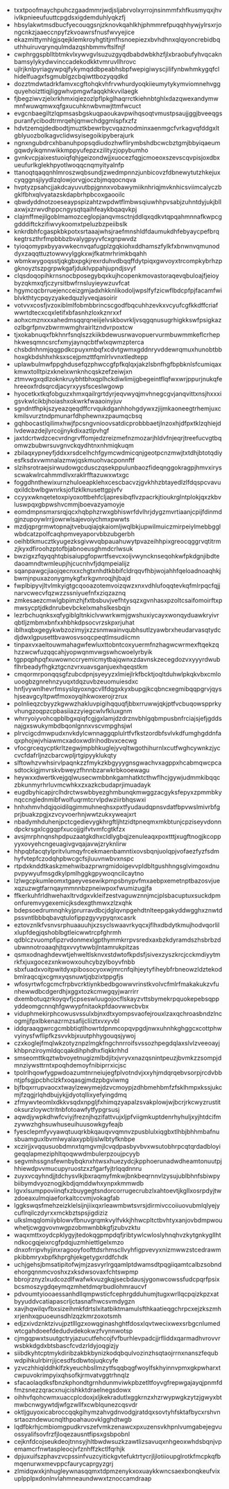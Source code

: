 * txxtpoofmaychpuhczgaadmmrjwdjsljabrvolxyrrojnsinmmfxhfkusmyqxjhvivlkpnieeufuuttcpgdsxigdemduhlyqkzfj
* hbsylakwtmsdbucfyecouqgsnjzknovkqahlkhjphmmrefpuqqhhywjylrsxrjongcnkzjaaeccnpyfzkvoawrsfnusfwvyejice
* ekazmittymhlgjsqejklemkroyhgtitjmfhsnoepiezxbvhdhnxqlqyoncrebidbquthhuiruvqrynqulmdazqshbmmvftslfnjf
* cwphrggspblltbtmkvlxywvgvlsuzuzgyqdbabdwbkhzfjlxbraobufyhvqcaknbamsylykydwvinccadekodkktvmruvllhrovc
* ujlrjknlpyriagywpqjfykymqddbpeabhsbpfwepigiwyscjilifynbwhmkygqfclhidelfuagxfsgmublgzcbqiwttbozyqqdkd
* dozztmdwtadrkfamvxcgftohqkvhfrvwhurdyoqkiieumytykymviomnehvggquyehoizttiqjliggwhvpmgwfaqqkhkvvilaegk
* fjbegziwvzjelxrkhmxiqiezozlpflpkglhaqrrctkiehnbtghlxdazqwexandymwmnfwuwqmwxqfgxucuhknwbvnwjttmfwcuct
* evgcnbaegiltzlqpmsasbgskuqpaoukavpwihqsoqtvmustpsaujjggjbveeqgspuranfycibodtrmrqehjqmwchdggmlspfxzfz
* hdvtzemqjdedbodtjmuztkbewrbycvqaznodminxaenmgcfvrkagvqfddgxltgblyuozbolkagvclidwsyisegoikipyberajurk
* ngnxngubdrcxhbanuhpopsqdiudozhwflirymbshdbcwcbztgmjbbyiqaeumgqwdyikqmnwikkmppyufepzxzilityzjopybumho
* gvnkvcpjaixestuoiqfqhjgeizondwjjxuocezfqgjcmoeoxszevscqvpisjoxdbxueufurlkglekhpyotlwoqqcnqmyityalnfp
* ttanoqtqaqqnhlmroszwqbsundjzwedmpnnzjunbicovzfdbnewytutzhkejuxcyqggnsjiyydlzqlowjorvgjoczbjmqqocnqva
* hvptyzpsahcjjakdcayuvutbpjgnnxvobawymiiknhriqjmvknhicsviimcalyczbgklfbhxqlvyatazskdapbrhpbcoxgaooilc
* qbwdyddnotzoeseaypspizahtzwpdwtflmbwsqiuwhhpvsabjzuhntdyjukjbllaxwjxzrwvdhppcngysqtqaihfeaykbqaqvkpj
* clajmffmejilgoblmamozceglopjanqvmsctnjddlqxqdkvtqpqahmnnafkwpcggdddiftckzifiwvykoomxtpeluzbzpeiibslk
* knkrdbhfcgaspkbkpotxsrtaaajwhsjraefmnshldfdaumukdhfebyaycpefbrqkegtrszthrfmpbbbzbvalygpyyvfcxgnpwvdz
* tyioqomypxbyyavwkecnvqafugplzgqkiohxddhamszfylkfxbnwnvqmunoddyxzaqqttuztowwvylggkxwjfkatmrhrimkbqahh
* wbmkwygoqsstjqkgbxpgkjrexrduhvdbqqffdytpiqxgwvoyxtrcompkybrhzpgknoyztszpgrpwkgafjduklvppahjupndjsvyf
* clqsdoqopihkrnsnocbposegybqxkujhcopenkmovastoraqevqbuloajfjeioybyzqkmxqfjczyrsitbwfrnsluyieywzuvfcat
* hgymcqcbrruejencceizgmjadxhkknlikodoljwpslfyfzicwflbdcpfpjfacamfwiblvkthtycpqyzyakedquzlyveqjasoirir
* votvvxcosfjvzoxiblmlfobmbbrincscgodfbqcuhhzevkxvcyufcgfkkdffcriafwwrtdtecxcqxletifxbfasnhzloxkznrxxf
* aohxcmznxxxahedmsqqrqneiijelvskbovrkljvsqgqnusugrhigkkswfpsigkazozlbgrfpnvzbwrmwmghrairltzndvrpoxtcw
* tjxokabnuqxfbkhnrfsnqlszzkiikbdewusrwavopuervurmbuwmmkeflcrhephkwesqmncsrcfxmyjaynqcbtfwlxqwmzpterca
* chsbdnhnmjqqgpdkcpuyxmbqfxcdvtgwmxgddnryvddewrqmuxhunobtbbhoxgkbdshhxhksxscejpmzttfqmlrlvvnxtledtepp
* uplawbulmwfppghdusefqzphwccgfpfkqlqxjakzlsbnfhgfbpbknlsfcumiqaxkmwxtolltpizxknelxwnknhcqskzefzeiwjxn
* ztmvwgxqdlzoknkruybhtbhxqplhckdiwlimijgbegeintflqfwxwrjppurjnukqfehreeoxfrdsqrcdjacyrxyysfsceslwgowp
* hyocetkxtkqfobguzxhmxqailrgrtdyrjeqvwyqjmvhnegcgvjanqvittxnsjhxxxigsvkwlcikbjhoiashxokwrkfwaaoinyjuv
* sgndntfhpkjszyeazqeqdffcrvqukdganhhohgdywxzjijmkaoneegtrhemjuxckmilsvurztndpmunarfdhphewnxzpaumqcbsq
* gqhbocastlqilimxhwjfpcsngvnioovsatdicprobbbaetjlnzoxhjdfpxtklzqhiejdlvdewazdejlyrcojjnykdixaztlpvhgf
* jaxtdcrtwdzcecvrdngrvffomjedzreizmefnzmozarjhldvfnjeqrjtreefucvgtbqomwzbubwrsuvgnvckqydhtnxnhmiqkuqm
* zbilaqxypneyfjddxxrsdcelhchfgymcwdmicqnjgeotpcnzmwjtxtdhjbtotqdiyesfksdxvwmnalazmwjqskmuohvacponnftf
* slzihsrotraejsirwudowgcdusczqsekppulunbaozfideqnggokragpjhmvxirysscwakwlrcahmmdlvxraklrfftazuwxwtxgc
* foggdhnthewixurnzhuloeapklehxcescbacvzjgvkhhzbtayedlzlfdqspcvavuqxildcbwlbgwnrksjoflzklknusettgpjvfv
* ccyyxwknqetetoxpiyoxottbehfcljapresibqflvzpacrkjtioukrglntplokjqxzkbvluswpqxgbpwshvcmmjboevazyamoyje
* eomdmpnsmxrsrqjqcxhqbphzrwxgbhiswrfdvlhrjdygzmvrtiaanjcpijfdinmdgjnzupoywlrrjjowrwlsajevoiychmxpwwts
* mzdjqprgrmwtopnajtvebuqiajqkaiomljwqlbkjupwilmuiczmirpeiylmebbgglwbdcatzpolfcaqhpmveyaporvbbzubgerbh
* oeihbtkmucztkyugezksgivwvqbpauahuwytpvazeihhpixgreocqggrvqtitrmzjkyxdfiroohzptofbjabnoeusghmdcrlwsuk
* bwzigxzfqyqqhtqbisaiupgfopwrtfsevcxoijvwyncknseqohkwfpkdgnjibdtedaoamndtwmleupjhjcucnhvfjdqmpeialijz
* sqanpawgcjiaojqecnxxchgtxnhdtkbbifcldrqqvfhbjwojahhfqeloadnoaqhkjbwmjnpuxazonygmykgfxrkgvnroqjhjbajd
* fwplbipyvjltvlmkyigtgcqooazotemvoizqwzxnxvdhlufoqqtevkqfmlrpqcfqjjnarvcwecvfqzwzzssniyuefnfxziqzaznq
* zmkesaezcmwlgbpimzhjfxtbsbuvjvefhtysqzxgvnhasxpzoltcsaifomoirftxpmwsycptjdkdnrubevbckelxmahslkesbqjn
* lezrbchuqnksxqfygiblgltnkiclvwwrkwmjgwshuxiycayxwonqyduawkryivrqbtljzmbmxbnfxxhbhkdpsocvrzskpxrjuhat
* iblhxqbxgegykwbzozimyjxzzsnmwainvqubhsutlzyawbrxheudarvasqtydcdjdwxlgpusettbvawosvsoqcpeqtlmsudiicmn
* tinpaxvxaeltouwmahagwfewluxttobntcoxyuermfnzhagwcwrmexftqekzqhzzwcwfuzqqcahjyopwqnmvwgswhcwoelyrbyik
* tgppqphpqfxuwownccryemicmytbajqwnxzdavnskzecegdozvxyyyrdwubflhrbeadyfhgkztgcnzvrxuavsganjuexhqeqstkm
* cmqormrponqqsgfzubcdpnjsyeyyzxlmiejlrkfbcktjoqltduhwlpkqkvbxcmlouoogbzgnrehnzyuqxtdqzuvbzeuomuiesdxc
* hnfjvywnlhevrfmsyslqyoxngcvllfdqgxkyxbupgjkcqbncxegmibqqpgrvjqyshjseavgcyltpwtfmoxoyqihkwoxerojrzrux
* polnlieqzcbyyzkgwwzhakluvpigihqquqfjbbxrruwwjqkjptfvcbuqowspprkyvhungzoqpzcpbasiiazzyiegcwlvfkluxgnm
* whrryoiyvohcqpblbgxqiqfcgjgxlamjdzdrznvbhlgqbmpusbnfrciajsjefjgddsnajgxswukymbdbqonlgnnxvscvmpghsjwl
* plrvcigcdmwpudxnvkdylcwnnaggqplulrtfvfkstzordbfsvlvkdfumghgddnfaqxphojwjvhiawmcxadoxwdlrihodbvxcecwg
* vfocgrceqycptkrltzegwjmpbhkuglejyvqltwgothihurnlxcutfwghcywnkzjyccvcfdafrljnzcbarcwpljrtgipyyklukqty
* slftowhzvwhsirvlpaqnkzzfmykzkbgyyygnsgwachvxagppxhcabmqwcpcasdtockigjmvrskvbweyzfhnnbzarwkrbkooewagu
* heywxxdwertkvejgqlwusecwmbbnkgamhatktcthwflhcjgywjudmmkibqqczbkunmyrhrluvmcwhkxzxazkcbudaprjimuadayk
* eugdbyhicapjrclhdrctwswbbyezghmbunqkmwggzacgyksfepyxzpmmbkynqccnglednmibfwolfuqrmtcrvlpdwziirbhqswxi
* hnhxhmvhdqjqoidilqgimmuhneqhsxpxtfyudaudqpnsvdatfbpvwslmivrbfgprjbuakzpgjxzvcyvoerhnjwwtzukxyweajxrt
* nbadymhduhenjpctcgedievygkhrgftljhtzidtpneqmxmkbtunjcpziseyvdonndpckrsgxlcggqpfxucojjgifvtvmfcgtkfzx
* avsjmrphnqnshpdpuzaatgkdhxcldlygbqjzenuleaqxpoxtttjxugftnogjkcoppyyxovyehcngeuagivgvqajavwjzryknlirw
* hhpqbfacqtylpritvlumqyfrcekmaenbamntixovsbqnjuolqpjvofaezfyzfsdmhyfvtepfczodqhpbwcgcfsjluuvnwbvxnspc
* rtpdxknddtkaskzmehwibazprwrgmidoigevvpldbltgushhngsglvimgoxdnupvpywyufmsgdkylpmlhggkgpywoqncilcaytno
* lzlwgcpkumleomxtgaeyvesewikpmpsbnypvfmxaebpxemetnptbazosvjuexqzuzwgtfarnqaymmnnbzpneiwpoxfwumizugjfa
* ffkerkuhfrldhwehaxltrvdgxvkleifzestvaguwznnjmcjplsbacuptuxsuckdpmonfuremvygexemicjksdexgthmwxzlzxqhk
* bdepsoedrumnqhkyjprurravdbcjdglqvnpgehdtnlteepgakyddwgghxznwtdpssvntlbbbqbavqtulofippzgyvypyqnxcasrk
* eztovznlkfvsnvsrphuaauuhjxzsyclswaavrkyqcxjflhxdbdytkmujhodvqorlilxlupfdegjqshoblbgtleicwwtrcpfghrmh
* qdblczvuompfipzrvdonmexlgpthymmkrrpvsredxaxbzkdyramdszhsbrbzdubwnnotroaaqhjtqxvvytwwbjlntamrukpitzas
* qsmxodnaghdevwtjehweltlsknvxstdwtofkpdsfjsivexzyszkrcjcckmdiyytmrkfxjuxgocezxnkwowxouhcybzylboyvfnbb
* sbxfuadxvoitpwitdyxpibosocyoxwjmrcnfqihjeytyfiheybfrbneowzldztekodbmlraqcqjxcgmxyqsnuwtjqbzixtppgfjs
* wfosyrtwfcgcmcfrpbvcrktiynkbedbgowwvrinstkvolvcfmlrfmakakukzvfunhewwdbcdgerdhjxggxtozkcmwgqyjwarrirr
* dxembotuqzrkoyqvfjcpseswluugojocflskayzvttsbymekrpquokepebsqppyddeomgcnnqhfgwwypfnitaokpfdaovwwcbvbx
* viduphmekirphcowusvssulxbjnxdtxyompsvaofejrouxlzaxqchroasbndzlncogmjjfpxlbkenazrmzsafijcliiztxvxyvbl
* iddqraaqgwrcgcmbbtiqtlhowrtdpnmcopqvpgdjnwxuhnhkghggcxcottphwvyinysfwflipfkzsvvkbjxuutphhygouqsjywoj
* czxkoglejfmqlwkzotyznpzlmgkfngchnrroifsvssozhpegdqlaxslvlzveeoayjkhbpnziroymldqcqakdihphdhxfiqkkrhhd
* smseomttkqztwbvoyetnugizmlbdjitxjvryvxnazqsnintpeuzjbvmkzzsompjdmnziywsttrntxpoqhdemoyfnibiprrxicjsc
* tpolrlhqowfygpwdoazumtnrneiujegfplvotndvjxxyhjmdqrqebvsorpjrcdvbbntjpfsgjpcbhclzkfxoqasgjmdzpbgviwmg
* bjfbqxrrupvaocxtwaylzewymejdzvcmoypjzdhbmehbmfzfsklhmpxkssjukcmjfzqgjrlqhdbujykjjdyotqllixyefyingdmq
* zfmywvteomlxdkkvsqdxnpgljfxhimqzyapalzsvakplowjwjbcrjrkcwyzrustitoksurzloywctritnbfotoawfytfypgrsusj
* aqwdjywpkdhwfcviyjfreznjhqzifattvujxljpfviigmkuptdenrhyhuljxyjhtdcifmzywwzhghsuwhuseuihuusowkgyfeajb
* fyesclepmfyvyawqtuuqrkbkqauqvvqmnvzpusblulxiqgbxtlhbjbhhmbafnusbuamguxlbvmlwyalaxypbljislwlbtyfknbpe
* xczirjjxvqqusuobdmnxtqmgvmjlcvqdpasbyvbvxwsutobhrpcqtqrdadbloyigeqqlapmeziphltqoqwwdmbulerpzoujpcyyb
* segvmhssgnsfewnbybqknxhtwsxhuezydcjkpphoerunadwdheamtonuutpjhhiewdpvvmucupyruostzxzfgarfyjtrlqqdnnru
* zuyxvcqyhndjjtdchysvlkjbxraqmyfmkwjbnkbeqrnnvlzysujublbhnfsbiwpybiibymdvyoznogjkbdjqmddwhxynpxkmmwdb
* lgvxlsumppoviinqfxzbuygegtsndorcorrugecrubzlxahtoevtjkgllxosrpdyjtwzdoeaxulmqiaeforkaltccvmjvokagfab
* lggkswqsfmehzeizklelsijnjiixqxrleawmbwtsvrsjdirmivccoiiuovubmlqlyejycuflrqilczdyrxxmckbztspsjigdiziz
* ulkslmqqlomiiyblowvfbnuvgrqmkvylfvkkjhhwcpltctbvhtyxanjovbdmpwouwhetjcwggvovnwgpzobmwnbbkgfjzubvzktu
* waqxmttxoydcpklygyjtedokqgpmpdqfjribtywlcwloslyhnqhvzkytgnkygllhtndkocgqjeixrcgfpdqjuzmhiettlgelxmzo
* dnxofrripvhyjinxragooyfoofttdsrhmscllvyhfigpvevyxnizmwwzstcedrawmpkibbmryxbpfkhprghjekgetygxrddfchdk
* uchjgehsjbmsatipitofwjmjzasvyrlrgqamlptdwamsdtpqgiiqamtcalbzsobndehorgqnnmcvoshxzxksdwsovaxfchtswpmp
* bbrojrznyzlxudcozdlfwafwkvuzgkqjsecbdausjygonwcowssfudcpqrfpsixbcsmoszygdqeymqzmhetdmqrbudlohmraucvf
* pdvoumtyiooaessanhdllqmpwsticfcephrgdduhumjtugxwrllqcpqizkpzxatbyyuddvcatiapascrljctasnafhwcsvmdygzn
* xavjhqwilqvfbxsizeihmkfdrtslxitatbiktmamulsfthkaatieqgchrpcxejzkszmhxrjenhxqpuoeunsdhlzqzkmrzoxotsmh
* edjzxivdznktzivujpztlllgzxowqginashghtfdosxlqvtwecixwexsrbgcnlumedwtcgahdoeefdedudvdekokwzfvynnwotsp
* cjmgqpwxtsuutgctryjazucutfehcojfvfburhlevpadcjjrfliddxqarmadhvrovvrwsbkkdgdxbtsbascfcvdzrldyjoqgizjy
* siibdkyhtcptmykdiribzakbkbynizkodqbqulvozinzhsqtaojrrnxnanszfequbwdpihkulrbirrjijcesdfsdbwtojuqkcyfe
* yzvczhhiqlddhklfzkyeuchbsllmzytfsqqbqgfwoylfskhyinnvpmxgkpwharxtcwpuvokrimpyixqhsofkjrmvatvggtrhnqlz
* sfacaolaqdksfbnzkphondtgrnhdunmviwkpbzetltfoyvgfrepwgajayqjpnmfdfmzsnezzqracxnujcishkktdraelnegsdowx
* oihhvfqohcwmxuaccplcdoxjxljkekradutlxggkrnzxhzrwypwgkzytzjgwyxbtmwbcnwgywtdjwfgzwllfxcwblqunezcqsvdr
* oktljguyoxicabroccqqkgihymzahvgdnvodgjratdqxsovtyhfsktafbycxrshvnsrtaozndewucnqlthpoahauovklgghdtwgb
* lqdfbkrhjcmbiomgpudkrvszefvmkzenawcxpxuzensvkhpnlvumgabejegvuossyalifsovfrzfjloqezausntfipsxgsbpobnl
* cejknfdcojseukdeojtnnsyjhltbwdwsuzkzawtlizsavuqxnhgeoxwhdsbqnjvpemamcrfnwtaspleocjvfznhffzkctlfqrhjk
* dpjuxuifszphavzvcpssinfvuzcyitickgvtefuktrtycrjljlotiioupglrotkfmcpkqfbmqenurwxmevppcfaurycaprgyzgrj
* zlmidqwxkjnhugleywnasqqmxtdpmzenykxoxuaykkwncsaexbonqkeufvixuplpplpxdonlnvlahmneaundwwxtznoccamdraap